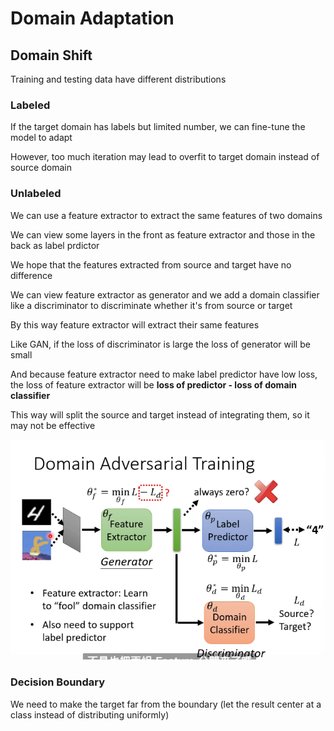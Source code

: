 # Domain Adaptation

## Domain Shift

Training and testing data have different distributions
### Labeled

If the target domain has labels but limited number, we can fine-tune the model to adapt

However, too much iteration may lead to overfit to target domain instead of source domain

### Unlabeled

We can use a feature extractor to extract the same features of two domains

We can view some layers in the front as feature extractor and those in the back as label prdictor

We hope that the features extracted from source and target have no difference 

We can view feature extractor as generator and we add a domain classifier like a discriminator to discriminate whether it's from source or target

By this way feature extractor will extract their same features

Like GAN, if the loss of discriminator is large the loss of generator will be small

And because feature extractor need to make label predictor have low loss, the loss of feature extractor will be **loss of predictor - loss of domain classifier**

This way will split the source and target instead of integrating them, so it may not be effective 

![Carol](GAN.png)

### Decision Boundary

We need to make the target far from the boundary (let the result center at a class instead of distributing uniformly)